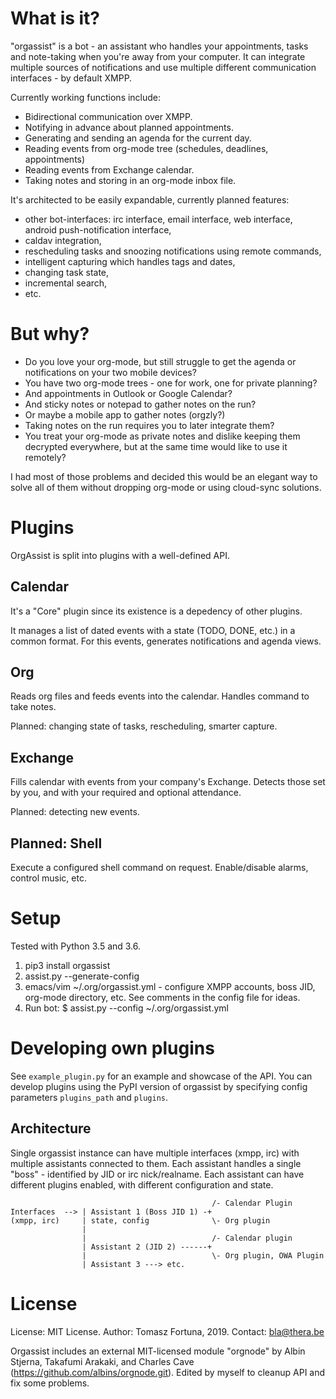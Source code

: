 What is it?
===========
"orgassist" is a bot - an assistant who handles your appointments, tasks and
note-taking when you're away from your computer. It can integrate multiple
sources of notifications and use multiple different communication interfaces -
by default XMPP.

Currently working functions include:
- Bidirectional communication over XMPP.
- Notifying in advance about planned appointments.
- Generating and sending an agenda for the current day.
- Reading events from org-mode tree (schedules, deadlines, appointments)
- Reading events from Exchange calendar.
- Taking notes and storing in an org-mode inbox file.

It's architected to be easily expandable, currently planned features:
- other bot-interfaces: irc interface, email interface, web interface,
  android push-notification interface,
- caldav integration,
- rescheduling tasks and snoozing notifications using remote commands,
- intelligent capturing which handles tags and dates,
- changing task state,
- incremental search,
- etc.


But why?
===========

* Do you love your org-mode, but still struggle to get the agenda or
  notifications on your two mobile devices?
* You have two org-mode trees - one for work, one for private planning?
* And appointments in Outlook or Google Calendar?
* And sticky notes or notepad to gather notes on the run?
* Or maybe a mobile app to gather notes (orgzly?)
* Taking notes on the run requires you to later integrate them?
* You treat your org-mode as private notes and dislike keeping them decrypted
  everywhere, but at the same time would like to use it remotely?

I had most of those problems and decided this would be an elegant way to solve
all of them without dropping org-mode or using cloud-sync solutions.


Plugins
===========
OrgAssist is split into plugins with a well-defined API.

Calendar
-----------
It's a "Core" plugin since its existence is a depedency of other plugins.

It manages a list of dated events with a state (TODO, DONE, etc.) in a common
format. For this events, generates notifications and agenda views.

Org
-----------
Reads org files and feeds events into the calendar. Handles command to take
notes.

Planned: changing state of tasks, rescheduling, smarter capture.

Exchange
-----------
Fills calendar with events from your company's Exchange. Detects those set by
you, and with your required and optional attendance.

Planned: detecting new events.

Planned: Shell
-----------
Execute a configured shell command on request. Enable/disable alarms, control
music, etc.


Setup
===========
Tested with Python 3.5 and 3.6.

1. pip3 install orgassist
2. assist.py --generate-config
3. emacs/vim ~/.org/orgassist.yml - configure XMPP accounts, boss JID, org-mode
   directory, etc. See comments in the config file for ideas.
3. Run bot: $ assist.py --config ~/.org/orgassist.yml

Developing own plugins
==========
See `example_plugin.py` for an example and showcase of the API. You can develop
plugins using the PyPI version of orgassist by specifying config parameters
`plugins_path` and `plugins`.

Architecture
-------
Single orgassist instance can have multiple interfaces (xmpp, irc) with multiple
assistants connected to them. Each assistant handles a single "boss" -
identified by JID or irc nick/realname. Each assistant can have different
plugins enabled, with different configuration and state.

                                                 /- Calendar Plugin
    Interfaces  --> | Assistant 1 (Boss JID 1) -+
    (xmpp, irc)     | state, config              \- Org plugin
                    |
                    |                            /- Calendar plugin
                    | Assistant 2 (JID 2) ------+
                    |                            \- Org plugin, OWA Plugin
                    | Assistant 3 ---> etc.


License
=======
License: MIT License.
Author: Tomasz Fortuna, 2019.
Contact: bla@thera.be

Orgassist includes an external MIT-licensed module "orgnode" by Albin Stjerna,
Takafumi Arakaki, and Charles Cave (https://github.com/albins/orgnode.git).
Edited by myself to cleanup API and fix some problems.
